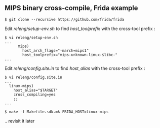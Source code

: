 ## MIPS binary cross-compile, Frida example


```
$ git clone --recursive https://github.com/frida/frida

```

Edit *releng/setup-env.sh* to find *host_toolprefix* with the cross-tool prefix :
```
$ vi releng/setup-env.sh
...
      mips)
        host_arch_flags="-march=mips1"
        host_toolprefix="mips-unknown-linux-$libc-"
...     

```

Edit *releng/config.site.in* to find *host_alias* with the cross-tool prefix :
```
$ vi releng/config.site.in 
...
  linux-mips)
    host_alias="$TARGET"
    cross_compiling=yes
    ;;
...
```

```
$ make -f Makefile.sdk.mk FRIDA_HOST=linux-mips

```
.. revisit it later 

```
